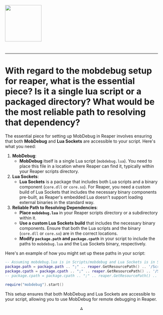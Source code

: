 <img src="https://r2cdn.perplexity.ai/pplx-full-logo-primary-dark%402x.png" class="logo" width="120"/>

# 

---

# With regard to the mobdebug setup for reaper, what is the essential piece?  Is it a single lua script or a packaged directory?  What would be the most reliable path to resolving that dependency?

The essential piece for setting up MobDebug in Reaper involves ensuring that both **MobDebug** and **Lua Sockets** are accessible to your script. Here's what you need:

1. **MobDebug**:
    - **MobDebug** itself is a single Lua script (`mobdebug.lua`). You need to place this file in a location where Reaper can find it, typically within your Reaper scripts directory.
2. **Lua Sockets**:
    - **Lua Sockets** is a package that includes both Lua scripts and a binary component (`core.dll` or `core.so`). For Reaper, you need a custom build of Lua Sockets that includes the necessary binary components pre-built, as Reaper's embedded Lua doesn't support loading external binaries in the standard way.
3. **Reliable Path to Resolving Dependencies**:
    - **Place `mobdebug.lua`** in your Reaper scripts directory or a subdirectory within it.
    - **Use a custom Lua Sockets build** that includes the necessary binary components. Ensure that both the Lua scripts and the binary (`core.dll` or `core.so`) are in the correct locations.
    - **Modify `package.path` and `package.cpath`** in your script to include the paths to `mobdebug.lua` and the Lua Sockets binary, respectively.

Here's an example of how you might set up these paths in your script:

```lua
-- Assuming mobdebug.lua is in Scripts/mobdebug and Lua Sockets is in Scripts/Lua Sockets
package.path = package.path .. ";" .. reaper.GetResourcePath() .. '/Scripts/mobdebug/?.lua'
package.cpath = package.cpath .. ";" .. reaper.GetResourcePath() .. '/Scripts/Lua Sockets/?.dll' -- For Windows
-- package.cpath = package.cpath .. ";" .. reaper.GetResourcePath() .. '/Scripts/Lua Sockets/?.so' -- For Linux/macOS

require("mobdebug").start()
```

This setup ensures that both MobDebug and Lua Sockets are accessible to your script, allowing you to use MobDebug for remote debugging in Reaper.

<div style="text-align: center">⁂</div>

[^1]: https://ppl-ai-file-upload.s3.amazonaws.com/web/direct-files/8835650/273ee602-69ca-4e62-bfc1-d48604c286d7/hello.lua

[^2]: https://studio.zerobrane.com/doc-remote-debugging

[^3]: https://forum.cockos.com/showthread.php?p=2734185

[^4]: https://github.com/pkulchenko/MobDebug

[^5]: https://www.youtube.com/watch?v=dAMQXGMHl2M

[^6]: https://robertgpatterson.com/-fininfo/-rgplua/docs/rgp-lua/development-environment.html

[^7]: https://forum.cockos.com/showthread.php?p=2851567

[^8]: https://luarocks.org/modules/paulclinger/mobdebug

[^9]: https://forums.cockos.com/showthread.php?p=2851567

[^10]: https://github.com/pkulchenko/MobDebug/blob/master/examples/README

[^11]: https://github.com/pkulchenko/MobDebug/issues/63

[^12]: https://discuss.konghq.com/t/kong-lua-debugging/4144

[^13]: https://www.reddit.com/r/Reaper/comments/1gin496/issue_with_lua_script_for_file_naming_in_reaper/

[^14]: https://stackoverflow.com/questions/8419141/lua-debugger-that-can-attach-to-process

[^15]: https://www.reaper.fm/sdk/reascript/reascript.php

[^16]: https://forum.cockos.com/showthread.php?t=298937

[^17]: https://forum.defold.com/t/has-anyone-tried-to-create-a-mobdebug-extension-for-vscode/67824

[^18]: https://discuss.cocos2d-x.org/t/which-lua-ide-debugger-is-the-best-for-cocos-2dx/5916

[^19]: https://github.com/pkulchenko/MobDebug/blob/master/src/mobdebug.lua

[^20]: https://50.17.184.175/showthread.php?t=290071

[^21]: https://www.youtube.com/watch?v=chGmCKMP04s

[^22]: https://forum.hise.audio/topic/2826/debugging-with-reaper/40

[^23]: https://www.youtube.com/watch?v=aPMTYlMpbj0

[^24]: https://docs.emergetools.com/docs/reaper-setup-android

[^25]: https://marketplace.visualstudio.com/items?itemName=AntoineBalaine.reascript-docs

[^26]: https://stackoverflow.com/questions/52973507/zerobrane-breakpoint-not-hit

[^27]: https://stackoverflow.com/questions/58380442/messed-up-lua-paths-after-trying-to-set-up-debugging

[^28]: https://github.com/LuaDist/mobdebug

[^29]: https://stackoverflow.com/questions/18679759/debugging-embedded-lua-5-2-2-code

[^30]: https://www.reddit.com/r/Reaper/comments/4z4evv/trouble_debugging_plugins_with_reaper_using/

